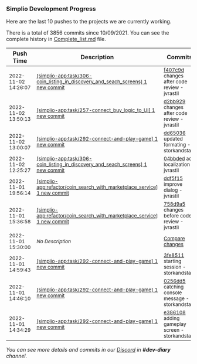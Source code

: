 
### Simplio Development Progress

Here are the last 10 pushes to the projects we are currently working.

There is a total of 3856 commits since 10/09/2021. You can see the complete history in
 [Complete_list.md](Complete_list.md) file.

| Push Time | Description | Commits |
| --- | --- | --- |
| <sub>2022-11-02 14:26:07</sub> | <sub>[[simplio-app:task/306\-coin\_listing\_in\_discovery\_and\_seach\_screens] 1 new commit](https://github.com/SimplioOfficial/simplio-app/commit/f407c9d47c076e58946e5e5109f50a7c7bc04e49)</sub> | <sub>[f407c9d](https://github.com/SimplioOfficial/simplio-app/commit/f407c9d47c076e58946e5e5109f50a7c7bc04e49) changes after code review - jvrastil</sub> |
| <sub>2022-11-02 13:50:13</sub> | <sub>[[simplio-app:task/257\-connect\_buy\_logic\_to\_UI] 1 new commit](https://github.com/SimplioOfficial/simplio-app/commit/d2bb929598992889acee8b768cec5b7ca70acc5d)</sub> | <sub>[d2bb929](https://github.com/SimplioOfficial/simplio-app/commit/d2bb929598992889acee8b768cec5b7ca70acc5d) changes after code review - jvrastil</sub> |
| <sub>2022-11-02 13:00:07</sub> | <sub>[[simplio-app:task/292\-connect\-and\-play\-game] 1 new commit](https://github.com/SimplioOfficial/simplio-app/commit/dd650362c5e953a188a87e319c43a5d82b29ecb2)</sub> | <sub>[dd65036](https://github.com/SimplioOfficial/simplio-app/commit/dd650362c5e953a188a87e319c43a5d82b29ecb2) updated formating - storkandstars</sub> |
| <sub>2022-11-02 12:25:27</sub> | <sub>[[simplio-app:task/306\-coin\_listing\_in\_discovery\_and\_seach\_screens] 1 new commit](https://github.com/SimplioOfficial/simplio-app/commit/04bbded2e9db6e6f1036c72a3b3dc265bad660f0)</sub> | <sub>[04bbded](https://github.com/SimplioOfficial/simplio-app/commit/04bbded2e9db6e6f1036c72a3b3dc265bad660f0) add localization - jvrastil</sub> |
| <sub>2022-11-01 19:56:14</sub> | <sub>[[simplio-app:refactor/coin\_search\_with\_marketplace\_service] 1 new commit](https://github.com/SimplioOfficial/simplio-app/commit/ddf5f15e24122a6c6a478c7792d0fe301759df38)</sub> | <sub>[ddf5f15](https://github.com/SimplioOfficial/simplio-app/commit/ddf5f15e24122a6c6a478c7792d0fe301759df38) improve dialog - jvrastil</sub> |
| <sub>2022-11-01 15:36:58</sub> | <sub>[[simplio-app:refactor/coin\_search\_with\_marketplace\_service] 1 new commit](https://github.com/SimplioOfficial/simplio-app/commit/758d9a5dfd3b3c114139013d4386410c440b72c8)</sub> | <sub>[758d9a5](https://github.com/SimplioOfficial/simplio-app/commit/758d9a5dfd3b3c114139013d4386410c440b72c8) changes before code review - jvrastil</sub> |
| <sub>2022-11-01 15:30:00</sub> | <sub>_No Description_</sub> | <sub>[Compare changes](https://github.com/SimplioOfficial/simplio-app/compare/6ff5abdf03ee...00233648c0fe)</sub> |
| <sub>2022-11-01 14:59:43</sub> | <sub>[[simplio-app:task/292\-connect\-and\-play\-game] 1 new commit](https://github.com/SimplioOfficial/simplio-app/commit/3fe85117a197975df1bb32add6ea02e91d3b8243)</sub> | <sub>[3fe8511](https://github.com/SimplioOfficial/simplio-app/commit/3fe85117a197975df1bb32add6ea02e91d3b8243) starting session - storkandstars</sub> |
| <sub>2022-11-01 14:46:10</sub> | <sub>[[simplio-app:task/292\-connect\-and\-play\-game] 1 new commit](https://github.com/SimplioOfficial/simplio-app/commit/0256dd5e55fb11bfa474c95abfde2b2490485317)</sub> | <sub>[0256dd5](https://github.com/SimplioOfficial/simplio-app/commit/0256dd5e55fb11bfa474c95abfde2b2490485317) catching console message - storkandstars</sub> |
| <sub>2022-11-01 14:34:29</sub> | <sub>[[simplio-app:task/292\-connect\-and\-play\-game] 1 new commit](https://github.com/SimplioOfficial/simplio-app/commit/e3861085f8fe362fa26871d8ca82371a93e6bafc)</sub> | <sub>[e386108](https://github.com/SimplioOfficial/simplio-app/commit/e3861085f8fe362fa26871d8ca82371a93e6bafc) adding gameplay screen - storkandstars</sub> |

_You can see more details and commits in our [Discord](https://discord.gg/aKhjuwZmdP) in **#dev-diary** channel._
